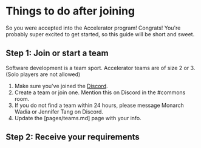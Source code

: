 # Things to do after joining

So you were accepted into the Accelerator program! Congrats! You're probably super excited to get started, so this guide will be short and sweet.

## Step 1: Join or start a team

Software development is a team sport. Accelerator teams are of size 2 or 3. (Solo players are not allowed)

1. Make sure you've joined the [Discord](https://discord.com/invite/j7CjBAz).
1. Create a team or join one. Mention this on Discord in the #commons room.
1. If you do not find a team within 24 hours, please message Monarch Wadia or Jennifer Tang on Discord.
1. Update the [pages/teams.md] page with your info.

## Step 2: Receive your requirements
